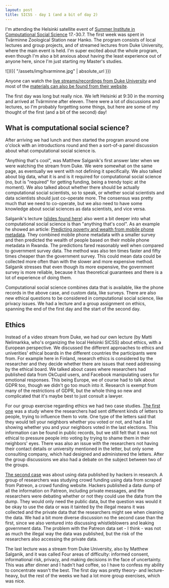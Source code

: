 ```yaml
---
layout: post
title: SICSS - day 1 (and a bit of day 2)
---
```

I'm attending the Helsinki satellite event of [Summer Institute in Computational Social Science](https://compsocialscience.github.io/summer-institute/2018/helsinki) 17.-30.7. The first week was spent in Tvärminne Zoological Station near Hanko. The program consists of local lectures and group projects, and of streamed lectures from Duke University, where the main event is held. I'm super excited about the whole program, even though I'm also a bit anxious about having the least experience out of anyone here, since I'm just starting my Master's studies.

![]({{ "/assets/img/tvarminne.jpg" | absolute_url }})


Anyone can watch the [live streams/recordings from Duke University](https://compsocialscience.github.io/summer-institute/2018/live-stream) and most of the [materials can also be found from their website](https://compsocialscience.github.io/summer-institute/2018/#schedule).

The first day was long but really nice. We left Helsinki at 9:30 in the morning and arrived at Tvärminne after eleven. There were a lot of discussions and lectures, so I'm probably forgetting some things, but here are some of my thought of the first (and a bit of the second) day!

## What is computational social science?

After arriving we had lunch and then started the program around one o'clock with an introductions round and then a sort-of-a panel discussion about what computational social science is.

"Anything that's cool", was Matthew Salganik's first answer later when we were watching the stream from Duke. We were somewhat on the same page, as eventually we went with not defining it specifically. We also talked about big data, what it is and is it required for computational social science (no, but is "required" for getting funding, being a trendy topic at the moment). We also talked about whether there should be actually computational social scientists, so to speak, or whether social scientists and data scientists should just co-operate more. The consensus was pretty much that we need to co-operate, but we also need to have some knowledge about social sciences as data scientists, and vice versa.

Salganik's lecture ([slides found here](https://github.com/compsocialscience/summer-institute/blob/master/2018/materials/day1-intro-ethics/02-intro-computational-social-science.pdf)) also went a bit deeper into what computational social science is than "anything that's cool". As an example he showed an article: [Predicting poverty and wealth from mobile phone metadata](http://dx.doi.org/10.1126/science.aac4420). They combined mobile phone metadata with a smaller survey and then predicted the wealth of people based on their mobile phone metadata in Rwanda. The predictions fared reasonably well when compared to government survey data. The method was also ten times faster and fifty times cheaper than the government survey. This could mean data could be collected more often than with the slower and more expensive method. Salganik stresses that even though its more expensive, the government survey is more reliable, because it has theoretical guarantees and there is a lot of experience of doing them.

Computational social science combines data that is available, like the phone records in the above case, and custom data, like surveys. There are also new ethical questions to be considered in computational social science, like privacy issues. We had a lecture and a group assignment on ethics, spanning the end of the first day and the start of the second day.

## Ethics

Instead of a video stream from  Duke, we had our own lecture (by Matti Nelimarkka, who's organizing the local Helsinki SICSS) about ethics, with a European perspective. We discussed the different approaches to ethics and univerities' ethical boards in the different countries the participants were from. For example here in Finland, research ethics is considered by the researcher and they decide whether there are issues that need addressing by the ethical board. We talked about cases where researchers had published data from OkCupid users, and Facebook manipulating users for emotional responses. This being Europe, we of course had to talk about GDPR too, though we didn't go too much into it. Research is exempt from many of the restrictions of GDPR, but the whole thing so new and complicated that it's maybe best to just consult a lawyer.

For our group exercise regarding ethics we had two case studies. [The first one](https://github.com/compsocialscience/summer-institute/blob/master/2018/materials/day1-intro-ethics/ethics_activity.pdf) was a study where the researchers had sent different kinds of letters to people, trying to influence them to vote. One type of the letters said that they would tell your neighbors whether you voted or not, and had a list showing whether you and your neighbors voted in the last elections. This information can be found in public records, but we still felt that it was not ethical to pressure people into voting by trying to shame them in their neighbors' eyes. There was also an issue with the researchers not having their contact details or university mentioned in the letter, but only some consulting company, which had designed and administered the letters. After the group discussions we also had a debate on the subject between two of the groups.

[The second case](https://bdes.datasociety.net/wp-content/uploads/2016/10/Patreon-Case-Study.pdf) was about using data published by hackers in research. A group of researchers was studying crowd funding using data from scraped from Patreon, a crowd funding website. Hackers published a data dump of all the information on Patreon, including private messages, and the researchers were debating whether or not they could use the data from the dump. They would only need the public data, but the question was would it be okay to use the data or was it tainted by the illegal means it was collected and the private data that the researchers might see when cleaning the data. We had a bit more diverse discussion no the second case than the first, since we also ventured into discussing whistleblowers and leaking government data. The problem with the Patreon data set - I think - was not as much the illegal way the data was published, but the risk of the researchers also accessing the private data.

The last lecture was a stream from Duke University, also by Matthew Salganik, and it was called Four areas of difficulty: informed consent, informational risk, privacy, and making decisions in the face of uncertainty. This was after dinner and I hadn't had coffee, so I have to confess my ability to concentrate wasn't the best. The first day was pretty theory- and lecture-heavy, but the rest of the weeks we had a lot more group exercises, which was nice.
